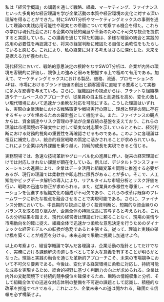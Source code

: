 私は「経営学概論」の講義を通して戦略、組織、マーケティング、ファイナンスといった多角的な経営理論を学び企業活動の本質や経営環境の変化に対する深い理解を得ることができた。特にSWOT分析やマーケティングミックスの事例を通して理論の実践応用可能性や現実との乖離について考察する機会を得た。これらの学びは現代社会における企業の持続的発展や革新のために不可欠な視点を提供すると実感している。この講義を通じて得た知識は、多様な理論の統合と実践的応用の必要性を再認識させ、将来の経営判断に確固たる自信と柔軟性をもたらしていると感じる。これにより、私の経営に対する考えはさらに深化した。未来を見据える力が養われた。

現代経営において、戦略的意思決定の根幹をなすSWOT分析は、企業が内外の環境を客観的に評価し、競争上の強みと弱みを把握する上で極めて有用である。加えて、マーケティングミックスにおける製品、価格、流通、プロモーションの4Pは、市場におけるブランド価値の創出と顧客獲得に直結する要素として実務に多大な影響を与えている。さらに、組織設計の視点からは、フラットな組織構造やチームベースのアプローチが、従業員の自主性と創造性を高め、変化の激しい現代環境において迅速かつ柔軟な対応を可能にする。こうした理論はいずれも、実際の企業活動における戦略策定や戦術実行の際に、理想と現実の間に存在するギャップを埋めるための羅針盤として機能する。また、ファイナンスの観点からは、資金調達やリスク管理の手法が企業存続の基盤を支えており、これらの理論は市場環境の不確実性に対して堅実な対応策を示しているとともに、経営判断における財務的視角の重要性を再確認させるものである。このように各理論は相互に補完し合い、統合的経営戦略の策定に活かされることが求められている。これにより企業は内外課題を乗り越え、持続的成長を実現できると信じる。

実務現場では、急速な技術革新やグローバル化の進展に伴い、従来の経営理論だけでは対応しきれない課題が顕在化している。例えば、デジタルトランスフォーメーションの進展により、企業はデータ活用と組織変革を同時に推進する必要があるが、現行の理論では柔軟性や即応性に限界があることが多い。そこで、人工知能やビッグデータ解析の導入により、リアルタイムな市場分析とリスク評価を行い、戦略の迅速な修正が求められる。また、従業員の多様性を尊重し、イノベーションを促進する組織文化の醸成が不可欠であり、これらの改革は既存のフレームワークに新たな視点を融合させることで実現可能である。さらに、ファイナンス分野においても、中長期的な視点に基づく投資判断と、短期的な資金繰りのバランスを取る取り組みが、企業全体の持続成長に寄与すると考えられる。これらの分析結果を踏まえ、現代の経営者は理論だけに頼ることなく、現場の実情や市場動向を的確に捉え、組織全体で迅速かつ柔軟な意思決定を行うためのダイナミックな経営モデルへの転換が急務であると主張する。従って、理論と実践の架け橋を築くことが成否を分ける。未来志向で果敢に挑戦し加速せよ今。

以上の考察より、経営学概論で学んだ各理論は、企業活動の指針としてだけでなく、実務における課題解決の道しるべとして多大な意義を有することが明らかとなった。理論と実践の融合を通じた革新的アプローチこそ、未来の市場競争において不可欠な要素である。今後は、変化する経営環境に柔軟に対応し、持続可能な成長を実現するため、総合的視野に基づく判断力の向上が求められる。企業は内外の変動環境下で持続的競争優位を確保するため、瞬時の情報収集と分析、そして組織全体での迅速な対応体制の整備を不可避の課題として認識し、積極的な改革を推進すべきである。これにより、企業未来への道は開かれる。確固たる信頼を必ず構築せよ。